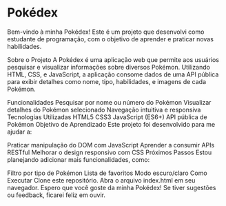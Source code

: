 # Pokédex
Bem-vindo à minha Pokédex! Este é um projeto que desenvolvi como estudante de programação, com o objetivo de aprender e praticar novas habilidades.

Sobre o Projeto
A Pokédex é uma aplicação web que permite aos usuários pesquisar e visualizar informações sobre diversos Pokémon. Utilizando HTML, CSS, e JavaScript, a aplicação consome dados de uma API pública para exibir detalhes como nome, tipo, habilidades, e imagens de cada Pokémon.

Funcionalidades
Pesquisar por nome ou número do Pokémon
Visualizar detalhes do Pokémon selecionado
Navegação intuitiva e responsiva
Tecnologias Utilizadas
HTML5
CSS3
JavaScript (ES6+)
API pública de Pokémon
Objetivo de Aprendizado
Este projeto foi desenvolvido para me ajudar a:

Praticar manipulação do DOM com JavaScript
Aprender a consumir APIs RESTful
Melhorar o design responsivo com CSS
Próximos Passos
Estou planejando adicionar mais funcionalidades, como:

Filtro por tipo de Pokémon
Lista de favoritos
Modo escuro/claro
Como Executar
Clone este repositório.
Abra o arquivo index.html em seu navegador.
Espero que você goste da minha Pokédex! Se tiver sugestões ou feedback, ficarei feliz em ouvir.


